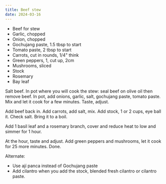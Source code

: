 ```yaml
---
title: Beef stew
date: 2024-03-16
---
```


- Beef for stew
- Garlic, chopped
- Onion, chopped
- Gochujang paste, 1.5 tbsp to start
- Tomato paste, 2 tbsp to start
- Carrots, cut in rounds, 1/4" think
- Green peppers, 1, cut up, 2cm 
- Mushrooms, sliced
- Stock
- Rosemary 
- Bay leaf 

Salt beef. In pot where you will cook the stew: seal beef on olive oil then remove beef. In pot, add onions, garlic, salt, gochujang paste, tomato paste. Mix and let it cook for a few minutes. Taste, adjust.

Add beef back in. Add carrots, add salt, mix. Add stock, 1 or 2 cups, eye ball it. Check salt. Bring it to a boil.

Add 1 basil leaf and a rosemary branch, cover and reduce heat to low and simmer for 1 hour.

At the hour, taste and adjust. Add green peppers and mushrooms, let it cook for 25 more minutes. Done.

Alternate: 
- Use ají panca instead of Gochujang paste
- Add cilantro when you add the stock, blended fresh cilantro or cilantro paste.
